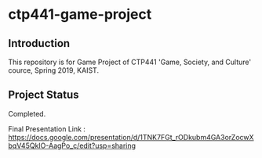# ctp441-game-project

## Introduction

This repository is for Game Project of CTP441 'Game, Society, and Culture' cource, Spring 2019, KAIST.

## Project Status

Completed.

Final Presentation Link : https://docs.google.com/presentation/d/1TNK7FGt_rODkubm4GA3orZocwXbqV45QkIO-AagPo_c/edit?usp=sharing
